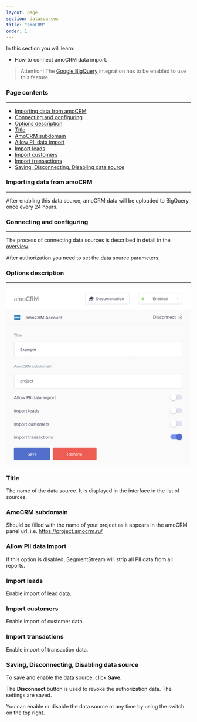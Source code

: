 ```yaml
---
layout: page
section: datasources
title: "amoCRM"
order: 1
---
```


In this section you will learn:
* How to connect amoCRM data import.

> Attention! The [Google BigQuery](/integrations/google-bigquery) integration has to be enabled to use this feature.

### Page contents
------
<ul class="page-navigation">
  <li><a href="#importing-data">Importing data from amoCRM</a></li>
  <li><a href="#connecting-and-configuring">Connecting and configuring</a></li>
  <li><a href="#options-description">Options description</a></li>
  <li><a href="#title">Title</a></li>
  <li><a href="#amocrm-subdomain">AmoCRM subdomain</a></li>
  <li><a href="#allow-pii-data-import">Allow PII data import</a></li>
  <li><a href="#import-leads">Import leads</a></li>
  <li><a href="#import-customers">Import customers</a></li>
  <li><a href="#import-transactions">Import transactions</a></li>
  <li><a href="#saving-disconnecting-disabling">Saving, Disconnecting, Disabling data source</a></li>
</ul>

### <a name="importing-data"></a>Importing data from amoCRM
------

After enabling this data source, amoCRM data will be uploaded to BigQuery once every 24 hours.

### <a name="connecting-and-configuring"></a>Connecting and configuring
------

The process of connecting data sources is described in detail in the [overview](https://docs.segmentstream.com/datasources/index).

After authorization you need to set the data source parameters.

### <a name="options-description"></a>Options description
------
![](/img/amocrm.png)

### <a name="title"></a>Title
The name of the data source. It is displayed in the interface in the list of sources.

### <a name="amocrm-subdomain"></a>AmoCRM subdomain
Should be filled with the name of your project as it appears in the amoCRM panel url, i.e. https://project.amocrm.ru/

### <a name="allow-pii-data-import"></a>Allow PII data import
If this option is disabled, SegmentStream will strip all PII data from all reports.

### <a name="import-leads"></a>Import leads
Enable import of lead data.

### <a name="import-customers"></a>Import customers
Enable import of customer data.

### <a name="import-transactions"></a>Import transactions
Enable import of transaction data.

### <a name="saving-disconnecting-disabling"></a>Saving, Disconnecting, Disabling data source
To save and enable the data source, click **Save**.

The **Disconnect** button is used to revoke the authorization data. The settings are saved.

You can enable or disable the data source at any time by using the switch on the top right.
